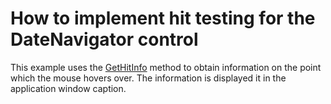 # How to implement hit testing for the DateNavigator control


This example uses the <a href="http://help.devexpress.com/#WindowsForms/DevExpressXtraSchedulerDateNavigator_GetHitInfotopic">GetHitInfo</a> method to obtain information on the point which the mouse hovers over. The information is displayed it in the application window caption.

<br/>


